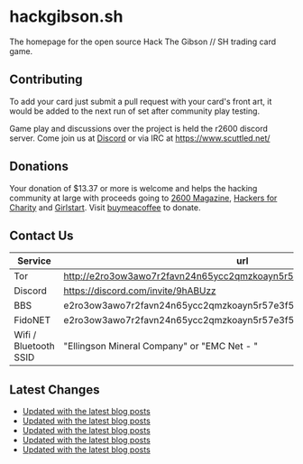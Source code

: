 # hackgibson.sh
The homepage for the open source Hack The Gibson // SH trading card game.


## Contributing

To add your card just submit a pull request with your card's front art, it would be added to the next run of set after community play testing.

Game play and discussions over the project is held the r2600 discord server. Come join us at [Discord](https://discord.com/invite/9hABUzz) or via IRC at https://www.scuttled.net/


## Donations

Your donation of $13.37 or more is welcome and helps the hacking community at large with proceeds going to [2600 Magazine](https://2600.com/), [Hackers for Charity](https://hackersforcharity.org) and [Girlstart](https://girlstart.org).  Visit [buymeacoffee](https://www.buymeacoffee.com/hackgibson.sh) to donate.


## Contact Us

Service | url
-|-
Tor | http://e2ro3ow3awo7r2favn24n65ycc2qmzkoayn5r57e3f56nvjwdcgg32ad.onion
Discord | https://discord.com/invite/9hABUzz
BBS | e2ro3ow3awo7r2favn24n65ycc2qmzkoayn5r57e3f56nvjwdcgg32ad.onion:23
FidoNET | e2ro3ow3awo7r2favn24n65ycc2qmzkoayn5r57e3f56nvjwdcgg32ad.onion:24554
Wifi / Bluetooth SSID | "Ellingson Mineral Company" or "EMC Net - <fidonet address>"

## Latest Changes
<!-- BLOG-POST-LIST:START -->
- [Updated with the latest blog posts](https://github.com/DFW2600/hackgibson.sh/commit/59b4579d8580cfe781c6ae7a4ff82618b98e3094)
- [Updated with the latest blog posts](https://github.com/DFW2600/hackgibson.sh/commit/d10612f57e8fdda1bd0552308e5ac57d88be5703)
- [Updated with the latest blog posts](https://github.com/DFW2600/hackgibson.sh/commit/f382fa2c7d46fadd8430622abf4a9e542bbb6da0)
- [Updated with the latest blog posts](https://github.com/DFW2600/hackgibson.sh/commit/82a908efc7bd1aaab9b482b62b8c73fb628c909c)
- [Updated with the latest blog posts](https://github.com/DFW2600/hackgibson.sh/commit/9d762ffcbe695a84398eb374d8920c1b1f690c4b)
<!-- BLOG-POST-LIST:END -->
